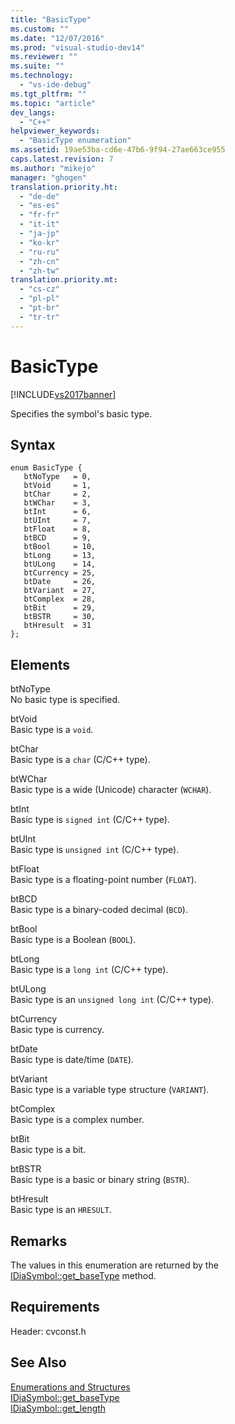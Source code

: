 ```yaml
---
title: "BasicType"
ms.custom: ""
ms.date: "12/07/2016"
ms.prod: "visual-studio-dev14"
ms.reviewer: ""
ms.suite: ""
ms.technology: 
  - "vs-ide-debug"
ms.tgt_pltfrm: ""
ms.topic: "article"
dev_langs: 
  - "C++"
helpviewer_keywords: 
  - "BasicType enumeration"
ms.assetid: 19ae53ba-cd6e-47b6-9f94-27ae663ce955
caps.latest.revision: 7
ms.author: "mikejo"
manager: "ghogen"
translation.priority.ht: 
  - "de-de"
  - "es-es"
  - "fr-fr"
  - "it-it"
  - "ja-jp"
  - "ko-kr"
  - "ru-ru"
  - "zh-cn"
  - "zh-tw"
translation.priority.mt: 
  - "cs-cz"
  - "pl-pl"
  - "pt-br"
  - "tr-tr"
---
```

# BasicType
[!INCLUDE[vs2017banner](../../code-quality/includes/vs2017banner.md)]

Specifies the symbol's basic type.  
  
## Syntax  
  
```cpp#  
enum BasicType {   
   btNoType   = 0,  
   btVoid     = 1,  
   btChar     = 2,  
   btWChar    = 3,  
   btInt      = 6,  
   btUInt     = 7,  
   btFloat    = 8,  
   btBCD      = 9,  
   btBool     = 10,  
   btLong     = 13,  
   btULong    = 14,  
   btCurrency = 25,  
   btDate     = 26,  
   btVariant  = 27,  
   btComplex  = 28,  
   btBit      = 29,  
   btBSTR     = 30,  
   btHresult  = 31  
};  
```  
  
## Elements  
 btNoType  
 No basic type is specified.  
  
 btVoid  
 Basic type is a `void`.  
  
 btChar  
 Basic type is a `char` (C/C++ type).  
  
 btWChar  
 Basic type is a wide (Unicode) character (`WCHAR`).  
  
 btInt  
 Basic type is `signed int` (C/C++ type).  
  
 btUInt  
 Basic type is `unsigned int` (C/C++ type).  
  
 btFloat  
 Basic type is a floating-point number (`FLOAT`).  
  
 btBCD  
 Basic type is a binary-coded decimal (`BCD`).  
  
 btBool  
 Basic type is a Boolean (`BOOL`).  
  
 btLong  
 Basic type is a `long int` (C/C++ type).  
  
 btULong  
 Basic type is an `unsigned long int` (C/C++ type).  
  
 btCurrency  
 Basic type is currency.  
  
 btDate  
 Basic type is date/time (`DATE`).  
  
 btVariant  
 Basic type is a variable type structure (`VARIANT`).  
  
 btComplex  
 Basic type is a complex number.  
  
 btBit  
 Basic type is a bit.  
  
 btBSTR  
 Basic type is a basic or binary string (`BSTR`).  
  
 btHresult  
 Basic type is an `HRESULT`.  
  
## Remarks  
 The values in this enumeration are returned by the [IDiaSymbol::get_baseType](../../debugger/debug-interface-access/idiasymbol--get_basetype.md) method.  
  
## Requirements  
 Header: cvconst.h  
  
## See Also  
 [Enumerations and Structures](../../debugger/debug-interface-access/enumerations-and-structures.md)   
 [IDiaSymbol::get_baseType](../../debugger/debug-interface-access/idiasymbol--get_basetype.md)   
 [IDiaSymbol::get_length](../../debugger/debug-interface-access/idiasymbol--get_length.md)